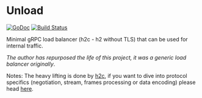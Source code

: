 # Unload

[![GoDoc](https://godoc.org/github.com/owlwalks/unload?status.svg)](https://godoc.org/github.com/owlwalks/unload)
[![Build Status](https://travis-ci.com/owlwalks/unload.svg?branch=master)](https://travis-ci.com/owlwalks/unload)

Minimal gRPC load balancer (h2c - h2 without TLS) that can be used for internal traffic.

_The author has repurposed the life of this project, it was a generic load balancer originally_.

Notes: The heavy lifting is done by [h2c](https://github.com/golang/net/tree/master/http2/h2c), if you want to dive into protocol specifics (negotiation, stream, frames processing or data encoding) please head [here](https://github.com/golang/net/tree/master/http2).